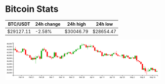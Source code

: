 # Bitcoin Stats

BTC/USDT|24h change|24h high|24h low|
|---|---|---|---|
|$29127.11|-2.58%|$30046.79|$28654.47|

<img src="./chart.svg">
